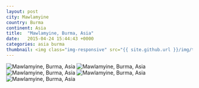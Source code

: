 ```yaml
---
layout: post
city: Mawlamyine
country: Burma
continent: Asia
title:  "Mawlamyine, Burma, Asia"
date:   2015-04-24 15:44:43 +0000
categories: asia burma
thumbnail: <img class="img-responsive" src="{{ site.github.url }}/img/thumbnails/mawlamyine-1.jpg" alt="Mawlamyine Burma" />
---
```


<div class="img-container">
	<img class="img-responsive" src="{{ site.github.url }}/img/countries/burma/mawlamyine-1.jpg" alt="Mawlamyine, Burma, Asia"/>
	<img class="img-responsive" src="{{ site.github.url }}/img/countries/burma/mawlamyine-2.jpg" alt="Mawlamyine, Burma, Asia"/>
	<img class="img-responsive" src="{{ site.github.url }}/img/countries/burma/mawlamyine-3.jpg" alt="Mawlamyine, Burma, Asia"/>
	<img class="img-responsive" src="{{ site.github.url }}/img/countries/burma/mawlamyine-4.jpg" alt="Mawlamyine, Burma, Asia"/>
	<img class="img-responsive" src="{{ site.github.url }}/img/countries/burma/mawlamyine-5.jpg" alt="Mawlamyine, Burma, Asia"/>
</div>
